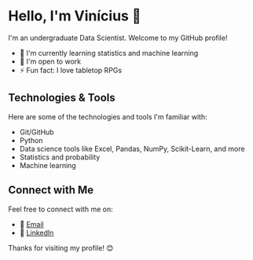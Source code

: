 # Hello, I'm Vinícius 👋

I'm an undergraduate Data Scientist. Welcome to my GitHub profile!

- 🌱 I'm currently learning statistics and machine learning
- 💼 I'm open to work
- ⚡ Fun fact: I love tabletop RPGs

## Technologies & Tools

Here are some of the technologies and tools I'm familiar with:

- Git/GitHub
- Python
- Data science tools like Excel, Pandas, NumPy, Scikit-Learn, and more
- Statistics and probability
- Machine learning

## Connect with Me

Feel free to connect with me on:

- 📧 [Email](mailto:cttviniciusvieri@gmail.com)
- 💼 [LinkedIn](https://www.linkedin.com/in/viniciusvieri)

Thanks for visiting my profile! 😊
